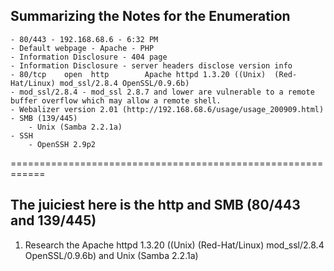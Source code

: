 ## Summarizing the Notes for the Enumeration

	- 80/443 - 192.168.68.6 - 6:32 PM
	- Default webpage - Apache - PHP
	- Information Disclosure - 404 page
	- Information Disclosure - server headers disclose version info
	- 80/tcp    open  http        Apache httpd 1.3.20 ((Unix)  (Red-Hat/Linux) mod_ssl/2.8.4 OpenSSL/0.9.6b)
	- mod_ssl/2.8.4 - mod_ssl 2.8.7 and lower are vulnerable to a remote buffer overflow which may allow a remote shell.
	- Webalizer version 2.01 (http://192.168.68.6/usage/usage_200909.html)
	- SMB (139/445)
		- Unix (Samba 2.2.1a)
	- SSH
		- OpenSSH 2.9p2

============================================================

## The juiciest here is the http and SMB (80/443 and 139/445)


1. Research the Apache httpd 1.3.20 ((Unix)  (Red-Hat/Linux) mod_ssl/2.8.4 OpenSSL/0.9.6b) and Unix (Samba 2.2.1a) 
